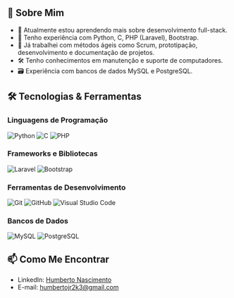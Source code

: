 


## 🚀 Sobre Mim
- 🌱 Atualmente estou aprendendo mais sobre desenvolvimento full-stack.
- 🔭 Tenho experiência com Python, C, PHP (Laravel), Bootstrap.
- 💼 Já trabalhei com métodos ágeis como Scrum, prototipação, desenvolvimento e documentação de projetos.
- 🛠️ Tenho conhecimentos em manutenção e suporte de computadores.
- 🗃️ Experiência com bancos de dados MySQL e PostgreSQL.

## 🛠️ Tecnologias & Ferramentas

### Linguagens de Programação
![Python](https://img.shields.io/badge/-Python-333?style=flat&logo=python)
![C](https://img.shields.io/badge/-C-333?style=flat&logo=c)
![PHP](https://img.shields.io/badge/-PHP-333?style=flat&logo=php)

### Frameworks e Bibliotecas
![Laravel](https://img.shields.io/badge/-Laravel-333?style=flat&logo=laravel)
![Bootstrap](https://img.shields.io/badge/-Bootstrap-333?style=flat&logo=bootstrap)

### Ferramentas de Desenvolvimento
![Git](https://img.shields.io/badge/-Git-333?style=flat&logo=git)
![GitHub](https://img.shields.io/badge/-GitHub-333?style=flat&logo=github)
![Visual Studio Code](https://img.shields.io/badge/-VSCode-333?style=flat&logo=visual-studio-code)

### Bancos de Dados
![MySQL](https://img.shields.io/badge/-MySQL-333?style=flat&logo=mysql)
![PostgreSQL](https://img.shields.io/badge/-PostgreSQL-333?style=flat&logo=postgresql)


## 📫 Como Me Encontrar
- LinkedIn: [Humberto Nascimento](https://www.linkedin.com/in/)
- E-mail: [humbertojr2k3@gmail.com](mailto:humbertojr2k3@gmail.com)


